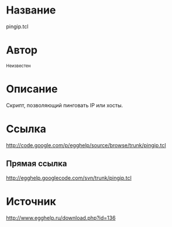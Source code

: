 # Название #
pingip.tcl


# Автор #
<sup>Неизвестен</sup>


# Описание #
Скрипт, позволяющий пинговать IP или хосты.


# Ссылка #
http://code.google.com/p/egghelp/source/browse/trunk/pingip.tcl

## Прямая ссылка ##
http://egghelp.googlecode.com/svn/trunk/pingip.tcl


# Источник #
http://www.egghelp.ru/download.php?id=136

